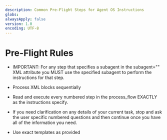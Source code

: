 ```yaml
---
description: Common Pre-Flight Steps for Agent OS Instructions
globs:
alwaysApply: false
version: 1.0
encoding: UTF-8
---
```


# Pre-Flight Rules

- IMPORTANT: For any step that specifies a subagent in the subagent="" XML
  attribute you MUST use the specified subagent to perform the instructions for
  that step.

- Process XML blocks sequentially

- Read and execute every numbered step in the process_flow EXACTLY as the
  instructions specify.

- If you need clarification on any details of your current task, stop and ask
  the user specific numbered questions and then continue once you have all of
  the information you need.

- Use exact templates as provided
